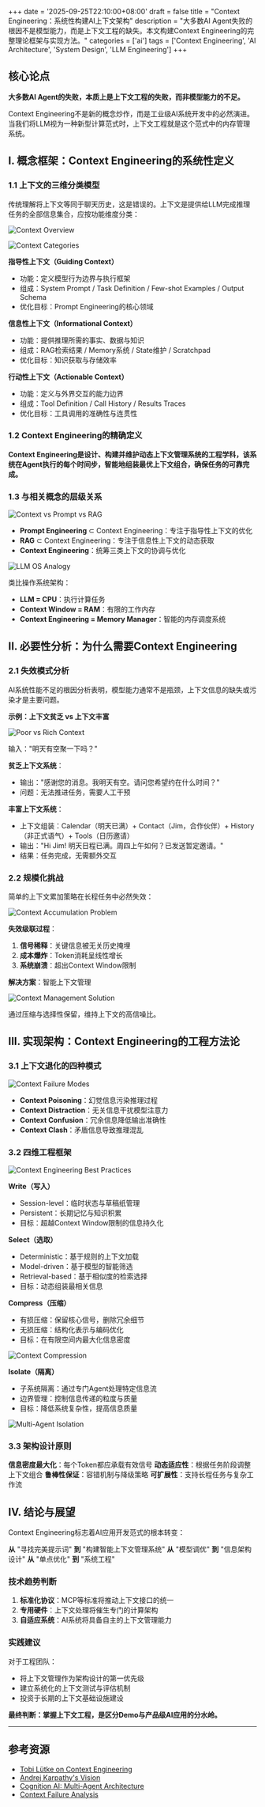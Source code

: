 +++
date = '2025-09-25T22:10:00+08:00'
draft = false
title = "Context Engineering：系统性构建AI上下文架构"
description = "大多数AI Agent失败的根因不是模型能力，而是上下文工程的缺失。本文构建Context Engineering的完整理论框架与实现方法。"
categories = ['ai']
tags = ['Context Engineering', 'AI Architecture', 'System Design', 'LLM Engineering']
+++

## 核心论点

**大多数AI Agent的失败，本质上是上下文工程的失败，而非模型能力的不足。**

Context Engineering不是新的概念炒作，而是工业级AI系统开发中的必然演进。当我们将LLM视为一种新型计算范式时，上下文工程就是这个范式中的内存管理系统。

## I. 概念框架：Context Engineering的系统性定义

### 1.1 上下文的三维分类模型

传统理解将上下文等同于聊天历史，这是错误的。上下文是提供给LLM完成推理任务的全部信息集合，应按功能维度分类：

![Context Overview](context-overview.webp)

![Context Categories](context-categories.webp)

**指导性上下文（Guiding Context）**
- 功能：定义模型行为边界与执行框架
- 组成：System Prompt / Task Definition / Few-shot Examples / Output Schema
- 优化目标：Prompt Engineering的核心领域

**信息性上下文（Informational Context）**
- 功能：提供推理所需的事实、数据与知识
- 组成：RAG检索结果 / Memory系统 / State维护 / Scratchpad
- 优化目标：知识获取与存储效率

**行动性上下文（Actionable Context）**
- 功能：定义与外界交互的能力边界
- 组成：Tool Definition / Call History / Results Traces
- 优化目标：工具调用的准确性与连贯性

### 1.2 Context Engineering的精确定义

**Context Engineering是设计、构建并维护动态上下文管理系统的工程学科，该系统在Agent执行的每个时间步，智能地组装最优上下文组合，确保任务的可靠完成。**

### 1.3 与相关概念的层级关系

![Context vs Prompt vs RAG](context-vs-prompt-vs-rag.webp)

- **Prompt Engineering** ⊂ Context Engineering：专注于指导性上下文的优化
- **RAG** ⊂ Context Engineering：专注于信息性上下文的动态获取
- **Context Engineering**：统筹三类上下文的协调与优化

![LLM OS Analogy](llm-os-analogy.webp)

类比操作系统架构：
- **LLM = CPU**：执行计算任务
- **Context Window = RAM**：有限的工作内存
- **Context Engineering = Memory Manager**：智能的内存调度系统

## II. 必要性分析：为什么需要Context Engineering

### 2.1 失效模式分析

AI系统性能不足的根因分析表明，模型能力通常不是瓶颈，上下文信息的缺失或污染才是主要问题。

**示例：上下文贫乏 vs 上下文丰富**

![Poor vs Rich Context](poor-vs-rich-context.webp)

输入："明天有空聚一下吗？"

**贫乏上下文系统**：
- 输出："感谢您的消息。我明天有空。请问您希望约在什么时间？"
- 问题：无法推进任务，需要人工干预

**丰富上下文系统**：
- 上下文组装：Calendar（明天已满）+ Contact（Jim，合作伙伴）+ History（非正式语气）+ Tools（日历邀请）
- 输出："Hi Jim! 明天日程已满。周四上午如何？已发送暂定邀请。"
- 结果：任务完成，无需额外交互

### 2.2 规模化挑战

简单的上下文累加策略在长程任务中必然失效：

![Context Accumulation Problem](context-accumulation-problem.webp)

**失效级联过程**：
1. **信号稀释**：关键信息被无关历史掩埋
2. **成本爆炸**：Token消耗呈线性增长
3. **系统崩溃**：超出Context Window限制

**解决方案**：智能上下文管理

![Context Management Solution](multi-agent-isolation.webp)

通过压缩与选择性保留，维持上下文的高信噪比。

## III. 实现架构：Context Engineering的工程方法论

### 3.1 上下文退化的四种模式

![Context Failure Modes](context-failure-modes.webp)

- **Context Poisoning**：幻觉信息污染推理过程
- **Context Distraction**：无关信息干扰模型注意力
- **Context Confusion**：冗余信息降低输出准确性
- **Context Clash**：矛盾信息导致推理混乱

### 3.2 四维工程框架

![Context Engineering Best Practices](context-engineering-best-practices.webp)

**Write（写入）**
- Session-level：临时状态与草稿纸管理
- Persistent：长期记忆与知识积累
- 目标：超越Context Window限制的信息持久化

**Select（选取）**
- Deterministic：基于规则的上下文加载
- Model-driven：基于模型的智能筛选
- Retrieval-based：基于相似度的检索选择
- 目标：动态组装最相关信息

**Compress（压缩）**
- 有损压缩：保留核心信号，删除冗余细节
- 无损压缩：结构化表示与编码优化
- 目标：在有限空间内最大化信息密度

![Context Compression](context-compression.webp)

**Isolate（隔离）**
- 子系统隔离：通过专门Agent处理特定信息流
- 边界管理：控制信息传递的粒度与质量
- 目标：降低系统复杂性，提高信息质量

![Multi-Agent Isolation](multi-agent-isolation.webp)

### 3.3 架构设计原则

**信息密度最大化**：每个Token都应承载有效信号
**动态适应性**：根据任务阶段调整上下文组合
**鲁棒性保证**：容错机制与降级策略
**可扩展性**：支持长程任务与复杂工作流

## IV. 结论与展望

Context Engineering标志着AI应用开发范式的根本转变：

**从** "寻找完美提示词" **到** "构建智能上下文管理系统"
**从** "模型调优" **到** "信息架构设计"
**从** "单点优化" **到** "系统工程"

### 技术趋势判断

1. **标准化协议**：MCP等标准将推动上下文接口的统一
2. **专用硬件**：上下文处理将催生专门的计算架构
3. **自适应系统**：AI系统将具备自主的上下文管理能力

### 实践建议

对于工程团队：
- 将上下文管理作为架构设计的第一优先级
- 建立系统化的上下文测试与评估机制
- 投资于长期的上下文基础设施建设

**最终判断：掌握上下文工程，是区分Demo与产品级AI应用的分水岭。**

---

## 参考资源

- [Tobi Lütke on Context Engineering](https://x.com/tobi/status/1935533422589399127)
- [Andrej Karpathy's Vision](https://x.com/karpathy/status/1937902205765607626)
- [Cognition AI: Multi-Agent Architecture](https://cognition.ai/blog/dont-build-multi-agents#principles-of-context-engineering)
- [Context Failure Analysis](https://www.dbreunig.com/2025/06/22/how-contexts-fail-and-how-to-fix-them.html)